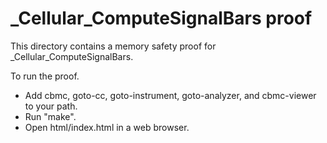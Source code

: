 _Cellular_ComputeSignalBars proof
==============

This directory contains a memory safety proof for _Cellular_ComputeSignalBars.

To run the proof.
* Add cbmc, goto-cc, goto-instrument, goto-analyzer, and cbmc-viewer
  to your path.
* Run "make".
* Open html/index.html in a web browser.